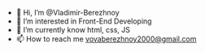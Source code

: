 - 👋 Hi, I’m @Vladimir-Berezhnoy
- 👀 I’m interested in Front-End Developing
- 🌱 I’m currently know html, css, JS 
- 📫 How to reach me vovaberezhnoy2000@gmail.com

<!---
Vladimir-Berezhnoy/Vladimir-Berezhnoy is a ✨ special ✨ repository because its `README.md` (this file) appears on your GitHub profile.
You can click the Preview link to take a look at your changes.
--->
